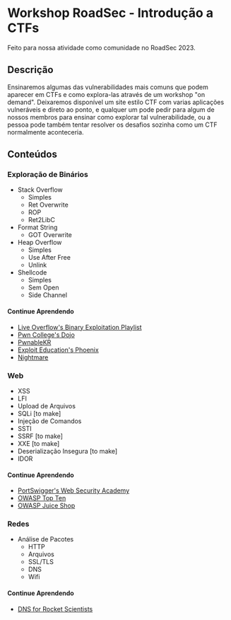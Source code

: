 # Workshop RoadSec - Introdução a CTFs

Feito para nossa atividade como comunidade no RoadSec 2023.

## Descrição

Ensinaremos algumas das vulnerabilidades mais comuns que podem aparecer em CTFs e como explora-las através de um workshop "on demand". Deixaremos disponível um site estilo CTF com varias aplicações vulneráveis e direto ao ponto, e qualquer um pode pedir para algum de nossos membros para ensinar como explorar tal vulnerabilidade, ou a pessoa pode também tentar resolver os desafios sozinha como um CTF normalmente aconteceria.

## Conteúdos

### Exploração de Binários

* Stack Overflow
	* Simples
	* Ret Overwrite
	* ROP
	* Ret2LibC
* Format String
	* GOT Overwrite
* Heap Overflow
	* Simples
	* Use After Free
	* Unlink
* Shellcode
	* Simples
	* Sem Open
	* Side Channel

#### Continue Aprendendo

* [Live Overflow's Binary Exploitation Playlist](https://www.youtube.com/playlist?list=PLhixgUqwRTjxglIswKp9mpkfPNfHkzyeN)
* [Pwn College's Dojo](https://dojo.pwn.college/)
* [PwnableKR](https://pwnable.kr/)
* [Exploit Education's Phoenix](https://exploit.education/phoenix/)
* [Nightmare](https://github.com/guyinatuxedo/nightmare)

### Web

* XSS
* LFI
* Upload de Arquivos
* SQLi [to make]
* Injeção de Comandos
* SSTI
* SSRF [to make]
* XXE [to make]
* Deserialização Insegura [to make]
* IDOR

#### Continue Aprendendo

* [PortSwigger's Web Security Academy](https://portswigger.net/web-security)
* [OWASP Top Ten](https://owasp.org/www-project-top-ten/)
* [OWASP Juice Shop](https://owasp.org/www-project-juice-shop/)

### Redes

* Análise de Pacotes
	* HTTP
	* Arquivos
	* SSL/TLS
	* DNS
	* Wifi

#### Continue Aprendendo

* [DNS for Rocket Scientists](https://www.zytrax.com/books/dns/)

